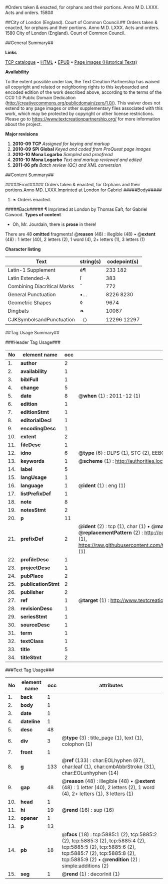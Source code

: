 #Orders taken & enacted, for orphans and their portions. Anno M D. LXXX. Acts and orders. 1580#

##City of London (England). Court of Common Council.##
Orders taken & enacted, for orphans and their portions. Anno M D. LXXX.
Acts and orders. 1580
City of London (England). Court of Common Council.

##General Summary##

**Links**

[TCP catalogue](http://www.ota.ox.ac.uk/tcp/)  • 
[HTML](http://tei.it.ox.ac.uk/tcp/Texts-HTML/free/A06/A06224.html)  • 
[EPUB](http://tei.it.ox.ac.uk/tcp/Texts-EPUB/free/A06/A06224.epub) • 
[Page images (Historical Texts)](https://historicaltexts.jisc.ac.uk/eebo-99841310e)

**Availability**

To the extent possible under law, the Text Creation Partnership has waived all copyright and related or neighboring rights to this keyboarded and encoded edition of the work described above, according to the terms of the CC0 1.0 Public Domain Dedication (http://creativecommons.org/publicdomain/zero/1.0/). This waiver does not extend to any page images or other supplementary files associated with this work, which may be protected by copyright or other license restrictions. Please go to https://www.textcreationpartnership.org/ for more information about the project.

**Major revisions**

1. __2010-09__ __TCP__ *Assigned for keying and markup*
1. __2010-09__ __SPi Global__ *Keyed and coded from ProQuest page images*
1. __2010-10__ __Mona Logarbo__ *Sampled and proofread*
1. __2010-10__ __Mona Logarbo__ *Text and markup reviewed and edited*
1. __2011-06__ __pfs__ *Batch review (QC) and XML conversion*

##Content Summary##

#####Front#####
Orders taken & enacted, for Orphans and their portions.Anno MD. LXXX.Imprinted at London for Gabriel
#####Body#####

1. ❧ Orders enacted.

#####Back#####
¶ Imprinted at London by Thomas Eaſt, for Gabriel Cawood.
**Types of content**

  * Oh, Mr. Jourdain, there is **prose** in there!

There are 48 **omitted** fragments! 
 @__reason__ (48) : illegible (48)  •  @__extent__ (48) : 1 letter (40), 2 letters (2), 1 word (4), 2+ letters (1), 3 letters (1)

**Character listing**


|Text|string(s)|codepoint(s)|
|---|---|---|
|Latin-1 Supplement|é¶|233 182|
|Latin Extended-A|ſ|383|
|Combining             Diacritical Marks|̄|772|
|General Punctuation|•…|8226 8230|
|Geometric Shapes|◊|9674|
|Dingbats|❧|10087|
|CJKSymbolsandPunctuation|〈〉|12296 12297|

##Tag Usage Summary##

###Header Tag Usage###

|No|element name|occ|attributes|
|---|---|---|---|
|1.|__author__|2||
|2.|__availability__|1||
|3.|__biblFull__|1||
|4.|__change__|5||
|5.|__date__|8| @__when__ (1) : 2011-12 (1)|
|6.|__edition__|1||
|7.|__editionStmt__|1||
|8.|__editorialDecl__|1||
|9.|__encodingDesc__|1||
|10.|__extent__|2||
|11.|__fileDesc__|1||
|12.|__idno__|6| @__type__ (6) : DLPS (1), STC (2), EEBO-CITATION (1), PROQUEST (1), VID (1)|
|13.|__keywords__|1| @__scheme__ (1) : http://authorities.loc.gov/ (1)|
|14.|__label__|5||
|15.|__langUsage__|1||
|16.|__language__|1| @__ident__ (1) : eng (1)|
|17.|__listPrefixDef__|1||
|18.|__note__|8||
|19.|__notesStmt__|2||
|20.|__p__|11||
|21.|__prefixDef__|2| @__ident__ (2) : tcp (1), char (1)  •  @__matchPattern__ (2) : ([0-9\-]+):([0-9IVX]+) (1), (.+) (1)  •  @__replacementPattern__ (2) : http://eebo.chadwyck.com/downloadtiff?vid=$1&page=$2 (1), https://raw.githubusercontent.com/textcreationpartnership/Texts/master/tcpchars.xml#$1 (1)|
|22.|__profileDesc__|1||
|23.|__projectDesc__|1||
|24.|__pubPlace__|2||
|25.|__publicationStmt__|2||
|26.|__publisher__|2||
|27.|__ref__|1| @__target__ (1) : http://www.textcreationpartnership.org/docs/. (1)|
|28.|__revisionDesc__|1||
|29.|__seriesStmt__|1||
|30.|__sourceDesc__|1||
|31.|__term__|1||
|32.|__textClass__|1||
|33.|__title__|5||
|34.|__titleStmt__|2||


###Text Tag Usage###

|No|element name|occ|attributes|
|---|---|---|---|
|1.|__back__|1||
|2.|__body__|1||
|3.|__date__|1||
|4.|__dateline__|1||
|5.|__desc__|48||
|6.|__div__|3| @__type__ (3) : title_page (1), text (1), colophon (1)|
|7.|__front__|1||
|8.|__g__|133| @__ref__ (133) : char:EOLhyphen (87), char:leaf (1), char:cmbAbbrStroke (31), char:EOLunhyphen (14)|
|9.|__gap__|48| @__reason__ (48) : illegible (48)  •  @__extent__ (48) : 1 letter (40), 2 letters (2), 1 word (4), 2+ letters (1), 3 letters (1)|
|10.|__head__|1||
|11.|__hi__|19| @__rend__ (16) : sup (16)|
|12.|__opener__|1||
|13.|__p__|13||
|14.|__pb__|18| @__facs__ (18) : tcp:5885:1 (2), tcp:5885:2 (2), tcp:5885:3 (2), tcp:5885:4 (2), tcp:5885:5 (2), tcp:5885:6 (2), tcp:5885:7 (2), tcp:5885:8 (2), tcp:5885:9 (2)  •  @__rendition__ (2) : simple:additions (2)|
|15.|__seg__|1| @__rend__ (1) : decorInit (1)|
